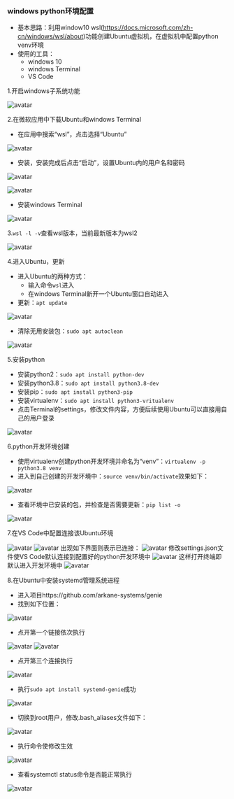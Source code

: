 ### windows python环境配置
- 基本思路：利用window10 wsl(https://docs.microsoft.com/zh-cn/windows/wsl/about)功能创建Ubuntu虚拟机，在虚拟机中配置python venv环境
- 使用的工具：
    - windows 10
    - windows Terminal
    - VS Code

1.开启windows子系统功能

![avatar](./images/03-22-01.png)

2.在微软应用中下载Ubuntu和windows Terminal
- 在应用中搜索“wsl”，点击选择“Ubuntu”

![avatar](./images/03-22-02.png)
- 安装，安装完成后点击“启动”，设置Ubuntu内的用户名和密码

![avatar](./images/03-22-03.png)

![avatar](./images/03-22-04.png)
- 安装windows Terminal

![avatar](./images/03-22-05.png)

3.`wsl -l -v`查看wsl版本，当前最新版本为wsl2

![avatar](./images/03-22-07.png)

4.进入Ubuntu，更新
- 进入Ubuntu的两种方式：
    - 输入命令`wsl`进入
    - 在windows Terminal新开一个Ubuntu窗口自动进入
- 更新：`apt update`

![avatar](./images/03-22-08.png)
- 清除无用安装包：`sudo apt autoclean`

![avatar](./images/03-22-09.png)

5.安装python
- 安装python2：`sudo apt install python-dev`
- 安装python3.8：`sudo apt install python3.8-dev`
- 安装pip：`sudo apt install python3-pip`
- 安装virtualenv：`sudo apt install python3-vritualenv`
- 点击Terminal的settings，修改文件内容，方便后续使用Ubuntu可以直接用自己的用户登录

![avatar](./images/03-22-014.png)

6.python开发环境创建
- 使用virtualenv创建python开发环境并命名为“venv”：`virtualenv -p python3.8 venv`
- 进入到自己创建的开发环境中：`source venv/bin/activate`效果如下：

![avatar](./images/03-22-16.png)
- 查看环境中已安装的包，并检查是否需要更新：`pip list -o`

![avatar](./images/03-22-17.png)

7.在VS Code中配置连接该Ubuntu环境

![avatar](./images/03-22-18.png)
![avatar](./images/03-22-19.png)
出现如下界面则表示已连接：
![avatar](./images/03-22-21.png)
修改settings.json文件使VS Code默认连接到配置好的python开发环境中
![avatar](./images/03-22-24.png)
这样打开终端即默认进入开发环境中
![avatar](./images/03-22-25.png)

8.在Ubuntu中安装systemd管理系统进程
- 进入项目https://github.com/arkane-systems/genie
- 找到如下位置：

![avatar](./images/03-22-27.png)
- 点开第一个链接依次执行

![avatar](./images/03-22-28.png)
![avatar](./images/03-22-29.png)
- 点开第三个连接执行

![avatar](./images/03-22-30.png)
- 执行`sudo apt install systemd-genie`成功

![avatar](./images/03-22-31.png)
- 切换到root用户，修改.bash_aliases文件如下：

![avatar](./images/03-22-32.png)
- 执行命令使修改生效

![avatar](./images/03-22-33.png)
- 查看systemctl status命令是否能正常执行

![avatar](./images/03-22-34.png)



